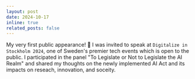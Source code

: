 ```yaml
---
layout: post
date: 2024-10-17
inline: true
related_posts: false
---
```


My very first public appearance! :tada: I was invited to speak at `Digitalize in Stockholm 2024`, one of Sweden's premier tech events which is open to the public. I participated in the panel "To Legislate or Not to Legislate the AI Realm" and shared my thoughts on the newly implemented AI Act and its impacts on reseach, innovation, and soceity.
